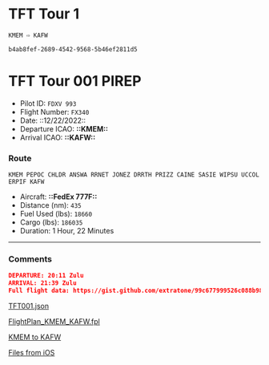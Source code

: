 # TFT Tour 1

`KMEM ⇨ KAFW`

`b4ab8fef-2689-4542-9568-5b46ef2811d5`

# TFT Tour 001 PIREP

- Pilot ID: `FDXV 993`
- Flight Number: `FX340`
- Date: ::12/22/2022::
- Departure ICAO: **::KMEM::**
- Arrival ICAO: **::KAFW::**

### Route

```other
KMEM PEPOC CHLDR ANSWA RRNET JONEZ DRRTH PRIZZ CAINE SASIE WIPSU UCCOL ERPIF KAFW
```

- Aircraft: **::FedEx 777F::**
- Distance (nm): `435`
- Fuel Used (lbs): `18660`
- Cargo (lbs): `186035`
- Duration: 1 Hour, 22 Minutes

---

### Comments

```json
DEPARTURE: 20:11 Zulu
ARRIVAL: 21:39 Zulu
Full flight data: https://gist.github.com/extratone/99c677999526c088b98c2dfb1f3e0882
```

[TFT001.json](https://gist.github.com/extratone/99c677999526c088b98c2dfb1f3e0882)

[FlightPlan_KMEM_KAFW.fpl](TFT%20Tour%201.assets/FlightPlan_KMEM_KAFW.fpl)

[KMEM to KAFW](https://flightplandatabase.com/plan/5974844)

[Files from iOS](TFT%20Tour%201.assets/Files%20from%20iOS.pdf)

